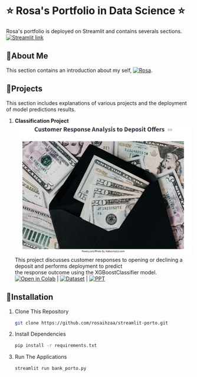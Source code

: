 # ⭐ Rosa's Portfolio in Data Science ⭐
 Rosa's portfolio is deployed on Streamlit and contains severals sections. [![Streamlit link](https://static.streamlit.io/badges/streamlit_badge_black_white.svg)](https://project-rosa.streamlit.app/)

## 📍About Me
  This section contains an introduction about my self, [![Rosa](https://img.shields.io/badge/Rosa-pink?logo=linkedin)](https://www.linkedin.com/in/rosaihzaa/).
## 📍Projects
  This section includes explanations of various projects and the deployment of model predictions results.
1. <b>Classification Project</b><br>
   ![](images/Image%20Classfication.png)<br>
   This project discusses customer responses to opening or declining a deposit and 
   performs deployment to predict <br> the response outcome using the XGBoostClassifier model. [![Open in Colab](https://colab.research.google.com/assets/colab-badge.svg)](https://colab.research.google.com/drive/1pQA9UKL_DpwIcDsf9X7SDz-EIxvLDR97?usp=sharing) | [![Dataset](https://img.shields.io/badge/Kaggle-Dataset-blue?logo=kaggle)](https://www.kaggle.com/datasets/janiobachmann/bank-marketing-dataset) | [![PPT](https://img.shields.io/badge/View-PPT-green?logo=google-drive)](https://drive.google.com/file/d/1k_1dBl1D-oIsmzYolatHN4kNesSsm2UQ/view?usp=sharing)
## 📍Installation
1. Clone This Repository
   ```bash
   git clone https://github.com/rosaihzaa/streamlit-porto.git
3. Install Dependencies
   ```bash
   pip install -r requirements.txt
5. Run The Applications
   ```bash
   streamlit run bank_porto.py

